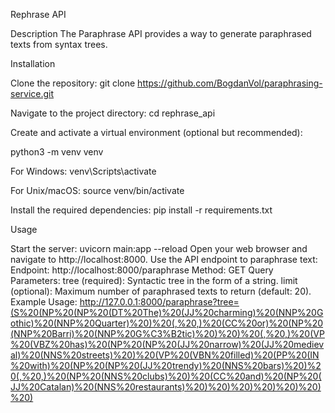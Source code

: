 Rephrase API

Description
The Paraphrase API provides a way to generate paraphrased texts from syntax trees.
 
Installation

Clone the repository: git clone https://github.com/BogdanVol/paraphrasing-service.git

Navigate to the project directory: cd rephrase_api

Create and activate a virtual environment (optional but recommended):

python3 -m venv venv

For Windows: venv\Scripts\activate

For Unix/macOS: source venv/bin/activate

Install the required dependencies: pip install -r requirements.txt

Usage

Start the server:
uvicorn main:app --reload
Open your web browser and navigate to http://localhost:8000.
Use the API endpoint to paraphrase text:
Endpoint: http://localhost:8000/paraphrase
Method: GET
Query Parameters:
tree (required): Syntactic tree in the form of a string.
limit (optional): Maximum number of paraphrased texts to return (default: 20).
Example Usage:
http://127.0.0.1:8000/paraphrase?tree=(S%20(NP%20(NP%20(DT%20The)%20(JJ%20charming)%20(NNP%20Gothic)%20(NNP%20Quarter)%20)%20(,%20,)%20(CC%20or)%20(NP%20(NNP%20Barri)%20(NNP%20G%C3%B2tic)%20)%20)%20(,%20,)%20(VP%20(VBZ%20has)%20(NP%20(NP%20(JJ%20narrow)%20(JJ%20medieval)%20(NNS%20streets)%20)%20(VP%20(VBN%20filled)%20(PP%20(IN%20with)%20(NP%20(NP%20(JJ%20trendy)%20(NNS%20bars)%20)%20(,%20,)%20(NP%20(NNS%20clubs)%20)%20(CC%20and)%20(NP%20(JJ%20Catalan)%20(NNS%20restaurants)%20)%20)%20)%20)%20)%20)%20)
